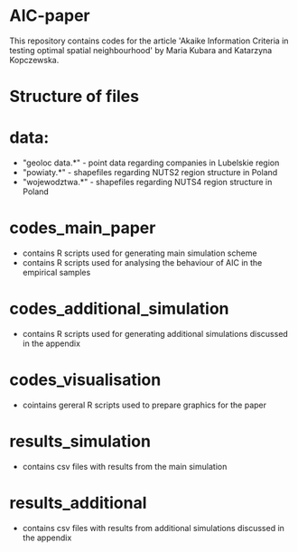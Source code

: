 # AIC-paper

This repository contains codes for the article 'Akaike Information Criteria in testing optimal spatial neighbourhood' by Maria Kubara and Katarzyna Kopczewska.

# Structure of files

# data:
- "geoloc data.\*" - point data regarding companies in Lubelskie region
- "powiaty.\*" - shapefiles regarding NUTS2 region structure in Poland
- "wojewodztwa.\*" - shapefiles regarding NUTS4 region structure in Poland

# codes_main_paper
- contains R scripts used for generating main simulation scheme
- contains R scripts used for analysing the behaviour of AIC in the empirical samples

# codes_additional_simulation
- contains R scripts used for generating additional simulations discussed in the appendix

# codes_visualisation
- cointains gereral R scripts used to prepare graphics for the paper

# results_simulation
- contains csv files with results from the main simulation

# results_additional
- contains csv files with results from additional simulations discussed in the appendix
